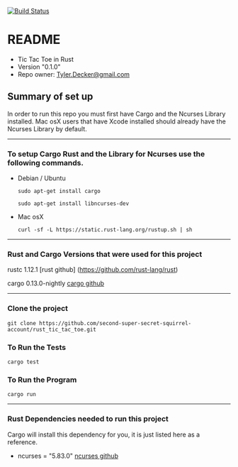 [![Build Status](https://travis-ci.org/second-super-secret-squirrel-account/rust_tic_tac_toe.svg?branch=master)](https://travis-ci.org/second-super-secret-squirrel-account/rust_tic_tac_toe)

# README #
* Tic Tac Toe in Rust
* Version "0.1.0"
* Repo owner: Tyler.Decker@gmail.com

## Summary of set up ##
  In order to run this repo you must first have Cargo and the Ncurses Library installed.
  Mac osX users that have Xcode installed should already have the Ncurses Library by default.

---

###  To setup Cargo Rust and the Library for Ncurses use the following commands. ###
* Debian / Ubuntu

  `sudo apt-get install cargo`

  `sudo apt-get install libncurses-dev`

* Mac osX

  `curl -sf -L https://static.rust-lang.org/rustup.sh | sh`

---
### Rust and Cargo Versions that were used for this project ###
rustc 1.12.1 [rust github] (https://github.com/rust-lang/rust)

cargo 0.13.0-nightly [cargo github](https://github.com/rust-lang/cargo)

---

### Clone the project ####
`git clone https://github.com/second-super-secret-squirrel-account/rust_tic_tac_toe.git`

### To Run the Tests ###
`cargo test`

### To Run the Program ###
`cargo run`

---

### Rust Dependencies needed to run this project ###

Cargo will install this dependency for you, it is just listed here as a reference.

  * ncurses = "5.83.0" [ncurses github](https://github.com/second-super-secret-squirrel-account/ncurses-rs)
